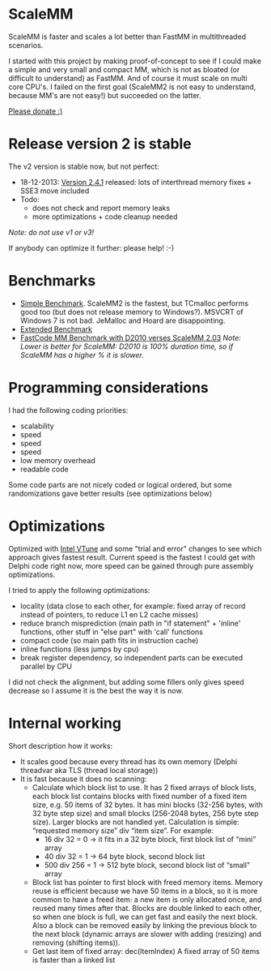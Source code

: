 # ScaleMM

ScaleMM is faster and scales a lot better than FastMM in multithreaded scenarios.

I started with this project by making proof-of-concept to see if I could make a simple and very small and compact MM, which is not as bloated (or difficult to understand) as FastMM. And of course it must scale on multi core CPU's.
I failed on the first goal (ScaleMM2 is not easy to understand, because MM's are not easy!) but succeeded on the latter.

[Please donate :)](https://www.paypal.com/cgi-bin/webscr?cmd=_donations&business=andre%2emussche%40gmail%2ecom&lc=US&item_name=ScaleMM&item_number=ScaleMM&currency_code=EUR&bn=PP%2dDonationsBF%3abtn_donateCC_LG%2egif%3aNonHosted) 

# Release version 2 is stable

The v2 version is stable now, but not perfect: 
* 18-12-2013: [Version 2.4.1](https://scalemm.googlecode.com/files/ScaleMM_v2_4_1.zip) released: lots of interthread memory fixes + SSE3 move included
* Todo:
  * does not check and report memory leaks 
  * more optimizations + code cleanup needed

_Note: do not use v1 or v3!_

If anybody can optimize it further: please help! :-)

# Benchmarks
* [Simple Benchmark](http://code.google.com/p/scalemm/source/browse/trunk/SimpleChallenge/results.txt).
 ScaleMM2 is the fastest, but TCmalloc performs good too (but does not release memory to Windows?). MSVCRT of Windows 7 is not bad. JeMalloc and Hoard are disappointing.
* [Extended Benchmark](http://scalemm.googlecode.com/svn/trunk/Challenge/Results/MMBench_all.htm) 
* [FastCode MM Benchmark with D2010 verses ScaleMM 2.03](http://scalemm.googlecode.com/files/ScaleMM2.03-BenchmarkVsFastmm.png)
_Note: Lower is better for ScaleMM: D2010 is 100% duration time, so if ScaleMM has a higher % it is slower._


# Programming considerations
I had the following coding priorities:
  * scalability
  * speed
  * speed
  * speed
  * low memory overhead
  * readable code

Some code parts are not nicely coded or logical ordered, but some randomizations gave better results (see optimizations below)   

# Optimizations
Optimized with [Intel VTune](http://software.intel.com/en-us/intel-vtune/) and some "trial and error" changes to see which approach gives fastest result. Current speed is the fastest I could get with Delphi code right now, more speed can be gained through pure assembly optimizations.

I tried to apply the following optimizations:
  * locality (data close to each other, for example: fixed array of record instead of pointers, to reduce L1 en L2 cache misses)
  * reduce branch misprediction (main path in "if statement" + 'inline' functions, other stuff in "else part" with 'call' functions
  * compact code (so main path fits in instruction cache)
  * inline functions (less jumps by cpu)
  * break register dependency, so independent parts can be executed parallel by CPU

I did not check the alignment, but adding some fillers only gives speed decrease so I assume it is the best the way it is now.

# Internal working
Short description how it works:
  * It scales good because every thread has its own memory (Delphi threadvar aka TLS (thread local storage))
  * It is fast because it does no scanning:
    * Calculate which block list to use.
      It has 2 fixed arrays of block lists, each block list contains blocks with fixed  number of a fixed item size, e.g. 50 items of 32 bytes.
      It has mini blocks (32-256 bytes, with 32 byte step size) and small blocks (256-2048  bytes, 256 byte step size). Larger blocks are not handled yet.
      Calculation is simple: “requested memory size” div “item size”. For example:  
      * 16 div 32 = 0 -> it fits in a 32 byte block, first block list of “mini” array
      * 40 div 32 = 1 -> 64 byte block, second block list
      * 500 div 256 = 1 -> 512 byte block, second block list of “small” array
    * Block list has pointer to first block with freed memory items.
      Memory reuse is efficient because we have 50 items in a block, so it is more common to have a freed item: a new item is only allocated once, and reused many times after that. 
      Blocks are double linked to each other, so when one block is full, we can get fast and easily the next block. Also a block can be removed easily by linking the previous block to the next block (dynamic arrays are slower with adding (resizing) and removing (shifting items)).
    * Get last item of fixed array: dec(ItemIndex) 
      A fixed array of 50 items is faster than a linked list
